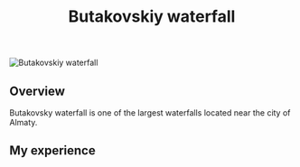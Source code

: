﻿---
title: Butakovskiy waterfall
username: nikkom
tags: 1
latitude: 43.17218
longitude: 77.11398
---

<p><img src="images/0005_butakovskiy_waterfall.jpg" alt="Butakovskiy waterfall" title="Butakovskiy waterfall - May 26, 2023"></p>

## Overview
Butakovsky waterfall is one of the largest waterfalls located near the city of Almaty.

## My experience
